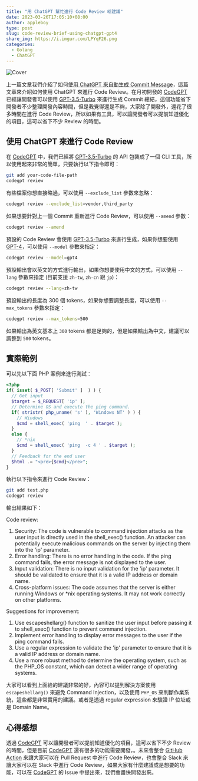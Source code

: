```yaml
---
title: "用 ChatGPT 幫忙進行 Code Review 給建議"
date: 2023-03-26T17:05:10+08:00
author: appleboy
type: post
slug: code-review-brief-using-chatgpt-gpt4
share_img: https://i.imgur.com/LPYqF26.png
categories:
  - Golang
  - ChatGPT
---
```


![Cover](https://i.imgur.com/LPYqF26.png)

上一篇文章我們介紹了如何[使用 ChatGPT 來自動生成 Commit Message][1]，這篇文章來介紹如何使用 ChatGPT 來進行 Code Review。在月初開發的 [CodeGPT][2] 已經讓開發者可以使用 [GPT-3.5-Turbo][3] 來進行生成 Commit 總結，這個功能省下開發者不少整理開發內容時間，但是我覺得還是不夠，大家除了開發外，還花了很多時間在進行 Code Review，所以如果有工具，可以讓開發者可以提前知道優化的項目，這可以省下不少 Review 的時間。

[1]:https://blog.wu-boy.com/2023/03/writes-git-commit-messages-using-chatgpt/
[2]:https://github.com/appleboy/CodeGPT
[3]:https://platform.openai.com/docs/models/gpt-3-5

<!--more-->

## 使用 ChatGPT 來進行 Code Review

在 [CodeGPT][2] 中，我們已經將 [GPT-3.5-Turbo][3] 的 API 包裝成了一個 CLI 工具，所以使用起來非常的簡單，只要執行以下指令即可：

```bash
git add your-code-file-path
codegpt review
```

有些檔案你想直接略過，可以使用 `--exclude_list` 參數來忽略：

```bash
codegpt review --exclude_list=vendor,third_party
```

如果想要針對上一個 Commit 重新進行 Code Review，可以使用 `--amend` 參數：

```bash
codegpt review --amend
```

預設的 Code Review 會使用 [GPT-3.5-Turbo][3] 來進行生成，如果你想要使用 [GPT-4][4]，可以使用 `--model` 參數來指定：

```bash
codegpt review --model=gpt4
```

[4]:https://platform.openai.com/docs/models/gpt-4

預設輸出會以英文的方式進行輸出，如果你想要使用中文的方式，可以使用 `--lang` 參數來指定 (目前支援 `zh-tw`, `zh-cn` 跟 `jp`)：

```bash
codegpt review --lang=zh-tw
```

預設輸出的長度為 300 個 tokens，如果你想要調整長度，可以使用 `--max_tokens` 參數來指定：

```bash
codegpt review --max_tokens=500
```

如果輸出為英文基本上 `300` tokens 都是足夠的，但是如果輸出為中文，建議可以調整到 `500` tokens。

## 實際範例

可以先以下面 PHP 案例來進行測試：

```php
<?php
if( isset( $_POST[ 'Submit' ]  ) ) {
  // Get input
  $target = $_REQUEST[ 'ip' ];
  // Determine OS and execute the ping command.
  if( stristr( php_uname( 's' ), 'Windows NT' ) ) {
    // Windows
    $cmd = shell_exec( 'ping  ' . $target );
  }
  else {
    // *nix
    $cmd = shell_exec( 'ping  -c 4 ' . $target );
  }
  // Feedback for the end user
  $html .= "<pre>{$cmd}</pre>";
}
```

執行以下指令來進行 Code Review：

```bash
git add test.php
codegpt review
```

輸出結果如下：

Code review:

1. Security: The code is vulnerable to command injection attacks as the user input is directly used in the shell_exec() function. An attacker can potentially execute malicious commands on the server by injecting them into the 'ip' parameter.
2. Error handling: There is no error handling in the code. If the ping command fails, the error message is not displayed to the user.
3. Input validation: There is no input validation for the 'ip' parameter. It should be validated to ensure that it is a valid IP address or domain name.
4. Cross-platform issues: The code assumes that the server is either running Windows or *nix operating systems. It may not work correctly on other platforms.

Suggestions for improvement:

1. Use escapeshellarg() function to sanitize the user input before passing it to shell_exec() function to prevent command injection.
2. Implement error handling to display error messages to the user if the ping command fails.
3. Use a regular expression to validate the 'ip' parameter to ensure that it is a valid IP address or domain name.
4. Use a more robust method to determine the operating system, such as the PHP_OS constant, which can detect a wider range of operating systems.

大家可以看到上面給的建議非常的好，內容可以提到解決方案使用 `escapeshellarg()` 來避免 Command Injection，以及使用 `PHP_OS` 來判斷作業系統，這些都是非常實用的建議。或者是透過 regular expression 來驗證 IP 位址或是 Domain Name。

## 心得感想

透過 [CodeGPT][2] 可以讓開發者可以提前知道優化的項目，這可以省下不少 Review 的時間，但是目前 [CodeGPT][2] 還有很多的功能需要開發，。未來會整合 [GitHub Action][5] 來讓大家可以在 Pull Request 中進行 Code Review，也會整合 Slack 來讓大家可以在 Slack 中進行 Code Review，如果大家有什麼建議或是想要的功能，可以在 [CodeGPT][2] 的 Issue 中提出來，我們會盡快開發出來。

[5]:https://github.com/features/actions
